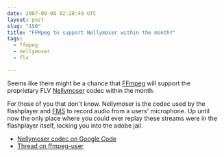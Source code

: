 ```yaml
---
date: 2007-09-08 02:28:49 UTC
layout: post
slug: "150"
title: "FFMpeg to support Nellymoser within the month?"
tags:
  - ffmpeg
  - nellymoser
  - flv

---
```

<p>Seems like there might be a chance that <a href="http://ffmpeg.mplayerhq.hu/">FFmpeg</a> will support the proprietary FLV <a href="http://www.nellymoser.com/">Nellymoser</a> codec within the month.</p>

<p>For those of you that don't know. Nellymoser is the codec used by the flashplayer and <a href="http://www.adobe.com/products/flashmediaserver/">FMS</a> to record audio from a users' microphone. Up until now the only place where you could ever replay these streams were in the flashplayer itself, locking you into the adobe jail.</p>

<ul>
  <li><a href="http://code.google.com/p/nelly2pcm/">Nellymoser codec on Google Code</a></li>
  <li><a href="http://lists.mplayerhq.hu/pipermail/ffmpeg-user/2007-September/011140.html">Thread on ffmpeg-user</a></li>
</ul>
